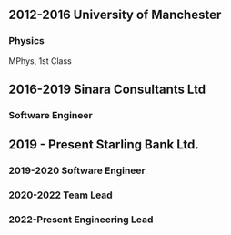## 2012-2016 University of Manchester

### Physics

MPhys, 1st Class

## 2016-2019 Sinara Consultants Ltd

### Software Engineer

## 2019 - Present Starling Bank Ltd. 

### 2019-2020 Software Engineer
### 2020-2022 Team Lead
### 2022-Present Engineering Lead
